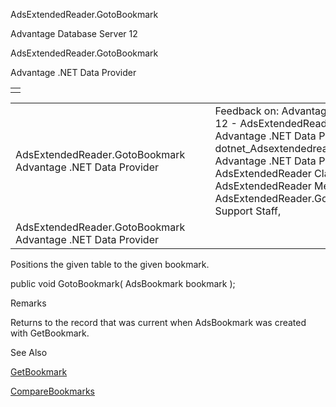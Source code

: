 AdsExtendedReader.GotoBookmark




Advantage Database Server 12  

AdsExtendedReader.GotoBookmark

Advantage .NET Data Provider

|  |
| --- |
|  |

|  |  |  |  |  |
| --- | --- | --- | --- | --- |
| AdsExtendedReader.GotoBookmark  Advantage .NET Data Provider |  |  | Feedback on: Advantage Database Server 12 - AdsExtendedReader.GotoBookmark Advantage .NET Data Provider dotnet\_Adsextendedreader\_gotobookmark Advantage .NET Data Provider > AdsExtendedReader Class > AdsExtendedReader Methods > AdsExtendedReader.GotoBookmark / Dear Support Staff, |  |
| AdsExtendedReader.GotoBookmark  Advantage .NET Data Provider |  |  |  |  |

Positions the given table to the given bookmark.

public void GotoBookmark( AdsBookmark bookmark );

Remarks

Returns to the record that was current when AdsBookmark was created with GetBookmark.

See Also

[GetBookmark](dotnet_adsextendedreader_getbookmark.htm)

[CompareBookmarks](dotnet_adsextendedreader_comparebookmarks.htm)
